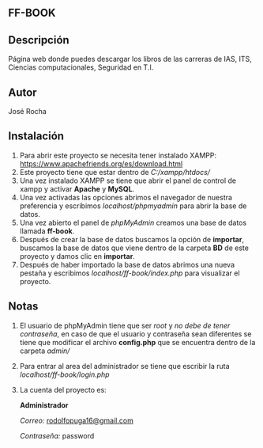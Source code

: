 ## FF-BOOK

## Descripción
Página web donde puedes descargar los libros de las carreras de IAS, ITS, Ciencias computacionales, Seguridad en T.I.

## Autor
José Rocha

## Instalación
1. Para abrir este proyecto se necesita tener instalado XAMPP: https://www.apachefriends.org/es/download.html
2. Este proyecto tiene que estar dentro de *C:/xampp/htdocs/*
3. Una vez instalado XAMPP se tiene que abrir el panel de control de xampp y activar **Apache** y **MySQL**.
4. Una vez activadas las opciones abrimos el navegador de nuestra preferencia y escribimos *localhost/phpmyadmin* para abrir la base de datos.
5. Una vez abierto el panel de *phpMyAdmin* creamos una base de datos llamada **ff-book**.
6. Después de crear la base de datos buscamos la opción de **importar**, buscamos la base de datos que viene dentro de la carpeta **BD** de este proyecto y damos clic en **importar**.
7. Después de haber importado la base de datos abrimos una nueva pestaña y escribimos *localhost/ff-book/index.php* para visualizar el proyecto.

## Notas
1. El usuario de phpMyAdmin tiene que ser *root* y *no debe de tener contraseña*, en caso de que el usuario y contraseña sean diferentes se tiene que modificar el archivo **config.php** que se encuentra dentro de la carpeta *admin/*
2. Para entrar al area del administrador se tiene que escribir la ruta *localhost/ff-book/login.php*
3. La cuenta del proyecto es:

   **Administrador**
   
   *Correo:*
   rodolfopuga16@gmail.com

   *Contraseña:*
   password
